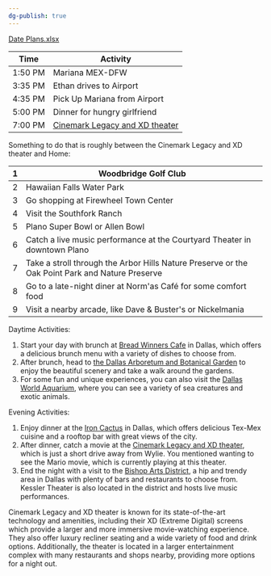 ```yaml
---
dg-publish: true
---
```


[Date Plans.xlsx](https://mysite.aa.com/:x:/g/personal/242924_corpaa_aa_com/ET-rSnXpSVxErYIOnNjW1Y8BA0LDhu7hDivatVcYI2kDuQ?e=ErcP1Y)

| Time    | Activity                                                                 |
|---------|--------------------------------------------------------------------------|
| 1:50 PM | Mariana MEX-DFW                                                          |
| 3:35 PM | Ethan drives to Airport                                                  |
| 4:35 PM | Pick Up Mariana from Airport                                             |
| 5:00 PM | Dinner for hungry girlfriend                                             |
| 7:00 PM |  [Cinemark Legacy and XD theater](https://goo.gl/maps/VMM1JQ4D5jeBdZeG7) |

Something to do that is roughly between the Cinemark Legacy and XD theater and Home:

| 1 | Woodbridge Golf Club                                                                            |
|---|-------------------------------------------------------------------------------------------------|
| 2 | Hawaiian Falls Water Park                                                                       |
| 3 | Go shopping at Firewheel Town Center                                                            |
| 4 | Visit the Southfork Ranch                                                                       |
| 5 | Plano Super Bowl or Allen Bowl                                                                  |
| 6 | Catch a live music performance at the Courtyard Theater in downtown Plano                       |
| 7 | Take a stroll through the Arbor Hills Nature Preserve or the Oak Point Park and Nature Preserve |
| 8 | Go to a late-night diner at Norm'as Café for some comfort food                                  |
| 9 | Visit a nearby arcade, like Dave & Buster's or Nickelmania                                      |


Daytime Activities:

1.  Start your day with brunch at [Bread Winners Cafe](https://goo.gl/maps/1rz47GuMmyrU1gjp7) in Dallas, which offers a delicious brunch menu with a variety of dishes to choose from.
2.  After brunch, head to [the Dallas Arboretum and Botanical Garden](https://goo.gl/maps/MWmviswN1pYuZ2KA9) to enjoy the beautiful scenery and take a walk around the gardens.
3.  For some fun and unique experiences, you can also visit the [Dallas World Aquarium](https://goo.gl/maps/uWDMLoapAGhQskYx8), where you can see a variety of sea creatures and exotic animals.

Evening Activities:

1.  Enjoy dinner at the [Iron Cactus](https://goo.gl/maps/ysNBgDU9kb6gMw4k7) in Dallas, which offers delicious Tex-Mex cuisine and a rooftop bar with great views of the city.
2.  After dinner, catch a movie at the [Cinemark Legacy and XD theater](https://goo.gl/maps/VMM1JQ4D5jeBdZeG7), which is just a short drive away from Wylie. You mentioned wanting to see the Mario movie, which is currently playing at this theater.
3.  End the night with a visit to the [Bishop Arts District](https://goo.gl/maps/BnYcRwb221uC2c9x8), a hip and trendy area in Dallas with plenty of bars and restaurants to choose from. Kessler Theater is also located in the district and hosts live music performances.

Cinemark Legacy and XD theater is known for its state-of-the-art technology and amenities, including their XD (Extreme Digital) screens which provide a larger and more immersive movie-watching experience. They also offer luxury recliner seating and a wide variety of food and drink options. Additionally, the theater is located in a larger entertainment complex with many restaurants and shops nearby, providing more options for a night out.